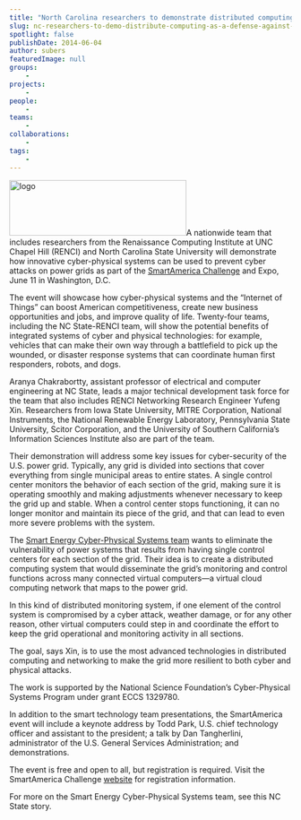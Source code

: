 ```yaml
---
title: "North Carolina researchers to demonstrate distributed computing as a defense against power grid cyber attacks"
slug: nc-researchers-to-demo-distribute-computing-as-a-defense-against-cyber-attacks
spotlight: false
publishDate: 2014-06-04
author: subers
featuredImage: null
groups:
    - 
projects:
    - 
people:
    - 
teams: 
    - 
collaborations:
    - 
tags:
    - 
---
```

<img class="alignleft size-full wp-image-13381" src="http://www.renci.org/wp-content/uploads/2014/06/logo.png" alt="logo" width="316" height="99" />A nationwide team that includes researchers from the Renaissance Computing Institute at UNC Chapel Hill (RENCI) and North Carolina State University will demonstrate how innovative cyber-physical systems can be used to prevent cyber attacks on power grids as part of the <a href="http://smartamerica.org/expo/" target="_blank">SmartAmerica Challenge</a> and Expo, June 11 in Washington, D.C.  <!--more-->

The event will showcase how cyber-physical systems and the “Internet of Things” can boost American competitiveness, create new business opportunities and jobs, and improve quality of life. Twenty-four teams, including the NC State-RENCI team, will show the potential benefits of integrated systems of cyber and physical technologies: for example, vehicles that can make their own way through a battlefield to pick up the wounded, or disaster response systems that can coordinate human first responders, robots, and dogs.



Aranya Chakrabortty, assistant professor of electrical and computer engineering at NC State, leads a major technical development task force for the team that also includes RENCI Networking Research Engineer Yufeng Xin. Researchers from Iowa State University, MITRE Corporation, National Instruments, the National Renewable Energy Laboratory, Pennsylvania State University, Scitor Corporation, and the University of Southern California’s Information Sciences Institute also are part of the team.

Their demonstration will address some key issues for cyber-security of the U.S. power grid. Typically, any grid is divided into sections that cover everything from single municipal areas to entire states. A single control center monitors the behavior of each section of the grid, making sure it is operating smoothly and making adjustments whenever necessary to keep the grid up and stable. When a control center stops functioning, it can no longer monitor and maintain its piece of the grid, and that can lead to even more severe problems with the system.

The <a href="http://smartamerica.org/teams/smart-energy-cps/" target="_blank">Smart Energy Cyber-Physical Systems team</a> wants to eliminate the vulnerability of power systems that results from having single control centers for each section of the grid. Their idea is to create a distributed computing system that would disseminate the grid’s monitoring and control functions across many connected virtual computers—a virtual cloud computing network that maps to the power grid.

In this kind of distributed monitoring system, if one element of the control system is compromised by a cyber attack, weather damage, or for any other reason, other virtual computers could step in and coordinate the effort to keep the grid operational and monitoring activity in all sections.

The goal, says Xin, is to use the most advanced technologies in distributed computing and networking to make the grid more resilient to both cyber and physical attacks.

The work is supported by the National Science Foundation’s Cyber-Physical Systems Program under grant ECCS 1329780.

In addition to the smart technology team presentations, the SmartAmerica event will include a keynote address by Todd Park, U.S. chief technology officer and assistant to the president; a talk by Dan Tangherlini, administrator of the U.S. General Services Administration; and demonstrations.

The event is free and open to all, but registration is required. Visit the SmartAmerica Challenge <a href="http://smartamerica.org/expo/" target="_blank">website</a> for registration information.

For more on the Smart Energy Cyber-Physical Systems team, see this NC State story.
